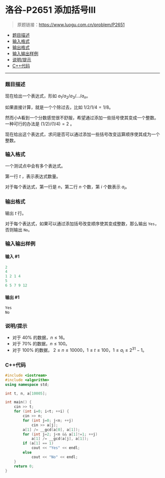 # 洛谷-P2651 添加括号III

> 原题链接：https://www.luogu.com.cn/problem/P2651

- [题目描述](#题目描述)
- [输入格式](#输入格式)
- [输出格式](#输出格式)
- [输入输出样例](#输入输出样例)
- [说明/提示](#说明/提示)
- [C++代码](#C++代码)

---

### <a name="题目描述">题目描述</a>

现在给出一个表达式，形如 $a_{1}/a_{2}/a_{3}/.../a_{n}$。

如果直接计算，就是一个个除过去，比如 $1/2/1/4 = 1/8$。

然而小$\text{A}$看到一个分数感觉很不舒服，希望通过添加一些括号使其变成一个整数。一种可行的办法是 $(1/2)/(1/4)=2$ 。

现在给出这个表达式，求问是否可以通过添加一些括号改变运算顺序使其成为一个整数。

### <a name="输入格式">输入格式</a>

一个测试点中会有多个表达式。

第一行 $t$ ，表示表达式数量。

对于每个表达式，第一行是 $n$，第二行 $n$ 个数，第 $i$ 个数表示 $a_{i}$。

### <a name="输出格式">输出格式</a>

输出 $t$ 行。

对于每个表达式，如果可以通过添加括号改变顺序使其变成整数，那么输出 `Yes`，否则输出 `No`。

### <a name="输入输出样例">输入输出样例</a>

#### 输入 #1

```c++
2
4
1 2 1 4
5
6 5 7 9 12
```

#### 输出 #1

```c++
Yes
No
```

### <a name="说明/提示">说明/提示</a>

- 对于 $40\%$ 的数据，$n \le 16$。
- 对于 $70\%$ 的数据，$n \le 100$。
- 对于 $100\%$ 的数据， $2 \le n \le 10000$，$1 \le t \le 100$，$1 \le a_{i}\le 2^{31}-1$。

### <a name="C++代码">C++代码</a>

```c++
#include <iostream>
#include <algorithm>
using namespace std;

int t, n, a[10005];

int main() {
    cin >> t;
    for (int i=0; i<t; ++i) {
        cin >> n;
        for (int j=0; j<n; ++j)
            cin >> a[j];
        a[1] /= __gcd(a[0], a[1]);
        for (int j=2; j<n && a[1]!=1; ++j)
            a[1] /= __gcd(a[j], a[1]);
        if (a[1] == 1)
            cout << "Yes" << endl;
        else
            cout << "No" << endl;
    }
    return 0;
}
```